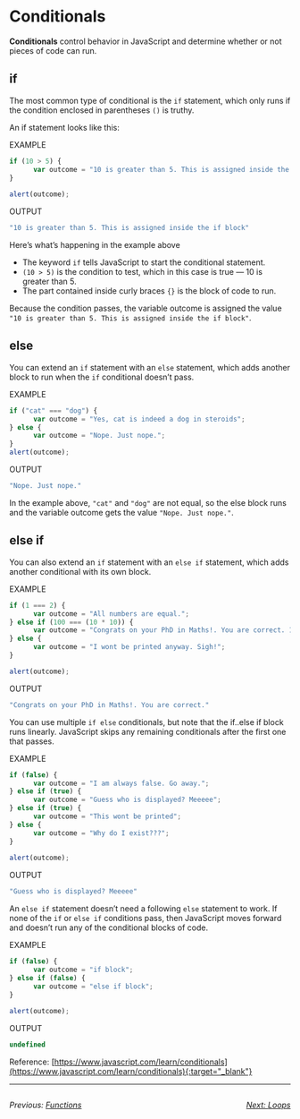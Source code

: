 # Conditionals

**Conditionals** control behavior in JavaScript and determine whether or not pieces of code can run.

## if
The most common type of conditional is the `if` statement, which only runs if the condition enclosed in parentheses `()` is truthy.

An if statement looks like this:

EXAMPLE
```javascript
if (10 > 5) {
      var outcome = "10 is greater than 5. This is assigned inside the if block";
}
​
alert(outcome);
```
OUTPUT
```javascript
"10 is greater than 5. This is assigned inside the if block"
```

Here’s what’s happening in the example above
- The keyword `if` tells JavaScript to start the conditional statement.
- `(10 > 5)` is the condition to test, which in this case is true — 10 is greater than 5.
- The part contained inside curly braces `{}` is the block of code to run.

Because the condition passes, the variable outcome is assigned the value `"10 is greater than 5. This is assigned inside the if block"`.

## else

You can extend an `if` statement with an `else` statement, which adds another block to run when the `if` conditional doesn’t pass.

EXAMPLE
```javascript
if ("cat" === "dog") {
      var outcome = "Yes, cat is indeed a dog in steroids";
} else {
      var outcome = "Nope. Just nope.";
}
alert(outcome);
```
OUTPUT
```javascript
"Nope. Just nope."
```

In the example above, `"cat"` and `"dog"` are not equal, so the else block runs and the variable outcome gets the value `"Nope. Just nope."`.

## else if

You can also extend an `if` statement with an `else if` statement, which adds another conditional with its own block.

EXAMPLE
```javascript
if (1 === 2) {
      var outcome = "All numbers are equal.";
} else if (100 === (10 * 10)) {
      var outcome = "Congrats on your PhD in Maths!. You are correct. 100 is equal to 10 * 10";
} else {
      var outcome = "I wont be printed anyway. Sigh!";
}

alert(outcome);
```
OUTPUT
```javascript
"Congrats on your PhD in Maths!. You are correct."
```
You can use multiple `if else` conditionals, but note that the if..else if block runs linearly. JavaScript skips any remaining conditionals after the first one that passes.

EXAMPLE
```javascript
if (false) {
      var outcome = "I am always false. Go away.";
} else if (true) {
      var outcome = "Guess who is displayed? Meeeee";
} else if (true) {
      var outcome = "This wont be printed";
} else {
      var outcome = "Why do I exist???";
}
​
alert(outcome);
```

OUTPUT
```javascript
"Guess who is displayed? Meeeee"
```

An `else if` statement doesn’t need a following `else` statement to work. If none of the `if` or `else if` conditions pass, then JavaScript moves forward and doesn’t run any of the conditional blocks of code.

EXAMPLE
```javascript
if (false) {
      var outcome = "if block";
} else if (false) {
      var outcome = "else if block";
}
​
alert(outcome);
```

OUTPUT
```javascript
undefined
```

Reference: [https://www.javascript.com/learn/conditionals](https://www.javascript.com/learn/conditionals){:target="_blank"}

---
<div style="float: left">

<i>Previous: <a href="./2%20Functions">Functions<i>

</div>

<div style="float: right">

<i>Next: <a href="./4%20Loops">Loops<i>

</div>
